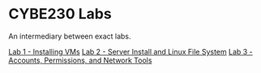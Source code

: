 # CYBE230 Labs

An intermediary between exact labs.

[Lab 1 - Installing VMs](Lab1/readme.md)
[Lab 2 - Server Install and Linux File System](Lab2/readme.md)
[Lab 3 - Accounts, Permissions, and Network Tools](Lab3/readme.md)